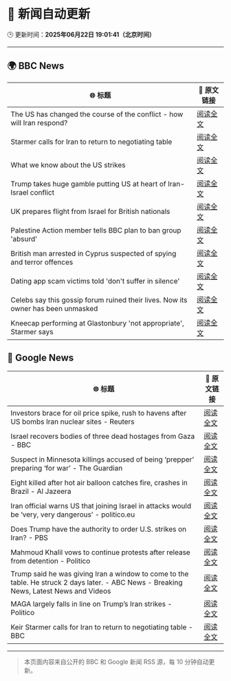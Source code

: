 # 🧠 新闻自动更新

🕒 更新时间：**2025年06月22日 19:01:41（北京时间）**

---

## 🌍 BBC News

| 🌐 标题 | 🔗 原文链接 |
|--------|-------------|
| The US has changed the course of the conflict - how will Iran respond? | [阅读全文](https://www.bbc.com/news/articles/c9dgpjqg12lo) |
| Starmer calls for Iran to return to negotiating table | [阅读全文](https://www.bbc.com/news/articles/cq53l41gl8jo) |
| What we know about the US strikes | [阅读全文](https://www.bbc.com/news/articles/cvg9r4q99g4o) |
| Trump takes huge gamble putting US at heart of Iran-Israel conflict | [阅读全文](https://www.bbc.com/news/articles/cvg86pd63j8o) |
| UK prepares flight from Israel for British nationals | [阅读全文](https://www.bbc.com/news/articles/c86gw0j3dzxo) |
| Palestine Action member tells BBC plan to ban group 'absurd' | [阅读全文](https://www.bbc.com/news/articles/cq6m24v7910o) |
| British man arrested in Cyprus suspected of spying and terror offences | [阅读全文](https://www.bbc.com/news/articles/c628jy5rg78o) |
| Dating app scam victims told 'don't suffer in silence' | [阅读全文](https://www.bbc.com/news/articles/cyvjy0871dqo) |
| Celebs say this gossip forum ruined their lives. Now its owner has been unmasked | [阅读全文](https://www.bbc.com/news/articles/c5y7j512ln7o) |
| Kneecap performing at Glastonbury 'not appropriate', Starmer says | [阅读全文](https://www.bbc.com/news/articles/cg5z26dpgd7o) |

## 📰 Google News

| 🌐 标题 | 🔗 原文链接 |
|--------|-------------|
| Investors brace for oil price spike, rush to havens after US bombs Iran nuclear sites - Reuters | [阅读全文](https://news.google.com/rss/articles/CBMivwFBVV95cUxNX3piNHNOSU8yT2I1VFgxb3YxYkVNRDd6UXNfd1g1ZU1zTTQ5clV2TFFTa0RIdjl6OVlaMkEtalJMSGZ2bjUzX0tfVFFRMjNLOUJ6ZzRxbnA3NnBsVEZJbThoQmNqc2VLWVhLNk1mQkxfY09mSVlaQ1R3SF9CZ2lSRzZvYVdXR0xaNDMyWEFtNWJuckUxMG1DTTM3WnJ2a0Z0TVNleDVzYktSSlhUQVRkekxoSkFUUFM5U1FnNVB3VQ?oc=5) |
| Israel recovers bodies of three dead hostages from Gaza - BBC | [阅读全文](https://news.google.com/rss/articles/CBMiWkFVX3lxTE5fNGQzMnowMFVaa01yNUlJR1MtWmlmMkZWVGhYZV9JYkYxQmJ6MXpFbjRmNi1oTURZSGUxd3VXNzVuWmttcGRPY3VnQk5Fd2lBbXYxbDY2d2dtZw?oc=5) |
| Suspect in Minnesota killings accused of being ‘prepper’ preparing ‘for war’ - The Guardian | [阅读全文](https://news.google.com/rss/articles/CBMinAFBVV95cUxON01wMFdxcjR4T1VNQzktSXkwX2pUaVhwM3Y0LWdubDRSaGxLQktiWmpwXzR0dXNMRVplc1p0dVFvVUR4Smk3UE1JVXBoUG9HajhPVmZJa1ZvU1h6ZE5lcE1QNGV0M01SajZBZHVqb3dOWWQ0bE9BZUxYRWJYTHcyUmsxRWJIQzY4eUxpeEVaMUp5ZzdvaThpVUtmcU0?oc=5) |
| Eight killed after hot air balloon catches fire, crashes in Brazil - Al Jazeera | [阅读全文](https://news.google.com/rss/articles/CBMilgFBVV95cUxPTUJyTVlTU1A0amVGRkc1UE5Cd0ZaNF8ya1NmNF85MlRSZlhObUVkVjh2c2xyenlXdXIwSTgwMDBXZVItN2psX1JRcW9mRl8tdmJSMXQ5RE9HbjktVGoxQ1pkeXNSWFc2bjdqQzVFUy1GV3NSOS1pSURWN1JXX21SWUZMMEhfX3hEeFBTV2RpMTExRTZKbnfSAZsBQVVfeXFMT0dfa3A5dW1LWVFid05Pdndwbnl6ZVNBUTdWYldiWmxvMTFKLWtVZmZrc3g1YmVrU3pWV3BfR0stb2FJWGxEUGt6T3JTVThUWUdzbGtCekNHMllLWXhONWJUdVJzMkNaZG80NU5lSkFLajdDQUFGcHAyWUlZVDJkUThQYTN0MHEyN0Nfb1BmZGREX3VURERJbXRKSUk?oc=5) |
| Iran official warns US that joining Israel in attacks would be ‘very, very dangerous’ - politico.eu | [阅读全文](https://news.google.com/rss/articles/CBMiowFBVV95cUxNdkhsU3FNckpjQk5FeTRwX3VLQ1JCLUNHaVNzRllSLU90MFdrbHdvdjFyWi05VlhQRFdNdjJYSW9jamNMVlFhM3AzdW1vaU9GUVBuVU02NzVZeFJYaDc1cGxYbnZlQ0VMUHBxMEM5MDNYZkI5LTNJOVRkUzZmLVFkYnpFSkp1RzdMU0pQeC1hbEFOVllVLXlDUVRaT3NaSEt1WFRB?oc=5) |
| Does Trump have the authority to order U.S. strikes on Iran? - PBS | [阅读全文](https://news.google.com/rss/articles/CBMinAFBVV95cUxPUEJ2T1k2QV8yaWlMam43bGFBdGdKSHNlNmx2ZmVWVFNsMWY2WkljcTBuek1fa0c0MGFtWjZyUUZkdXhxMG9Kc2NBR1U3aGlVUmxPWXpZbVd1bi0tM3prZFR5SV9NRHhXaHJ3ZVlUYmUyNXFnX2FJWkhxdWg2UmFSeEZwdzkzcjhXNnNvUlFWdkhEaFRYV2RNeFJvbmjSAaIBQVVfeXFMTnBSWEl6NHNXUzNObU82OExlVEJQU0Z4YzdnRlcyTDNEYmxDamVWZGFzYndXTTgxQ1hEc0t4SUFkUkU2TGdxbVpOcG5nd01Ga1k4NGFYN2tQSEk1Nm1LUDlrN2x0eFVHYVBGS1plVmZZam9YdHJEZ3Q5YUZVZUV1N1I1RGdzV2ZJeXBtR1o4Wm9QWmRxVzVZdEJWVzBwQmpLSVpB?oc=5) |
| Mahmoud Khalil vows to continue protests after release from detention - Politico | [阅读全文](https://news.google.com/rss/articles/CBMiuwFBVV95cUxQZmxvMXpiVmppbExoano3emFpVW0zMmx0UHM1NkQ4WUFKQzFXbl9Lc2dRLWxLMHZwME9IWXhsbUJRb3l0UlZHbzM2Q0tIZWg1c29PZ2pxRFE4dHFBUG9xYVRPWDM2VlVXVEZWUThNRmhBdlZmN3V2d0VnUWtrS3Vfdjg3UFlZcEpxS2pqOTFQdnIxRU9ZZFEtSGxFbnhqalVXTHpKQ29DbjhGNVkyS2dSNzJGY1JDNGFMbXdn?oc=5) |
| Trump said he was giving Iran a window to come to the table. He struck 2 days later. - ABC News - Breaking News, Latest News and Videos | [阅读全文](https://news.google.com/rss/articles/CBMimwFBVV95cUxON0NJczR0X213a2lvR20yM0wzSXlvaVBMTWtPNFBPWEZPZG5PcHpieW1tazQxMVBXYWVSYmdGZ0dRcmlkRU5YUmhJcDlhYlc0S3hBRVhiYnJfU3FpQy0tNW9BRnZ6ajdPdF9KamFjcktDM3FXbzdaZUhjN3hSb0pieDloMlZTTWtlWFdBamJndi16UktXMjRlZjJZQdIBoAFBVV95cUxOSG1HUUhGZUF0X29fQVlkTk5BbV9sbndEUE9sWUEtNDBzNk9URmlPNHdYQTJ5QVBNNk41b0pJcGhtWEFoTFRwN2N0UWNxajIxTENmVmdSMWZrMjZfNkpNR2FfazlhRU92WUY0N1ZhVXRERGI5SGtWTXNpTk5RWTBwdHUtRnJlZnNrMkVYQVFyWnI4SUFZNklXemJIM1dSenJO?oc=5) |
| MAGA largely falls in line on Trump’s Iran strikes - Politico | [阅读全文](https://news.google.com/rss/articles/CBMioAFBVV95cUxNS2haSHlVdU84RDZXT01JU2ptREVNRVZYc3p1bWctVUJzc1FYVkxkVXNCd1Z1b18zdTg4SlpFUnpYOGlsdW5CVjJoOHI2VGxtelZxcElUOUlXc2JXUUF6OHl1VkQ0d0tJV0RITzRCNTRNUXVxTktrcG1uWTBqcW44NG42TUtMamlndTZvVzc5WllLSkp3eUlRNDgtazJuSWwy?oc=5) |
| Keir Starmer calls for Iran to return to negotiating table - BBC | [阅读全文](https://news.google.com/rss/articles/CBMiWkFVX3lxTE15Q2QtS0UzRVd4bHQ0Z0x1QkJFNGJLZjhObDlYNW1oQUpfTXZfUEpHTlRUeEEwaFA0T215ZmloLVh6WDZscG5RelRieGpHMU1LZk4xVW9oV0h5Z9IBX0FVX3lxTE5aY2ZrRzdoS1RHc0R4Z3JEX0pBTmxfYjEzNTFhY3VHQ29lLW9PQ0ZaYk9EbTZrYklyOW1zMjNhT0FKTktyT2JzSmNGOG1VT1M3UFJpWmdOMDVKWFJpd1Vv?oc=5) |

---
> 本页面内容来自公开的 BBC 和 Google 新闻 RSS 源，每 10 分钟自动更新。